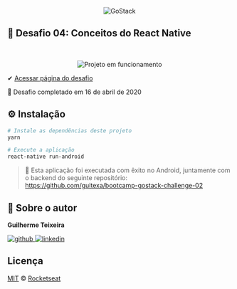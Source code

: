<p align="center">
    <img alt="GoStack" src="https://ap.imagensbrasil.org/images/2020/04/09/banner-bootcamp-gostack-11.png" />
</p>

## :rocket: Desafio 04: Conceitos do React Native

<br />
<p align="center">
<img alt="Projeto em funcionamento" src="https://media.giphy.com/media/h5oY1zqoJ1HwBiVHj9/giphy.gif">
</p>

✔ [Acessar página do desafio](https://github.com/Rocketseat/bootcamp-gostack-desafios/tree/master/desafio-conceitos-react-native)

🏁 Desafio completado em 16 de abril de 2020

## ⚙️ Instalação

```Bash
# Instale as dependências deste projeto
yarn

# Execute a aplicação
react-native run-android
```

> 🚧 Esta aplicação foi executada com êxito no Android, juntamente com o backend do seguinte repositório: https://github.com/guitexa/bootcamp-gostack-challenge-02

## 🙂 Sobre o autor

**Guilherme Teixeira**

[![github](http://ap.imagensbrasil.org/images/2018/12/10/github-logo-1.png) ](https://github.com/guitexa)
[![linkedin](http://ap.imagensbrasil.org/images/2018/12/10/linkedin-1.png)](https://www.linkedin.com/in/guitexa/)

## Licença

[MIT](./LICENSE) &copy; [Rocketseat](https://rocketseat.com.br/)
